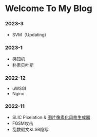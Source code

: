 <!-- ---
hide:
  - toc
--- -->

# Welcome To My Blog

### 2023-3

- SVM（Updating）

### 2023-1

- 感知机
- 朴素贝叶斯

### 2022-12

- uWSGI
- Nginx

### 2022-11

- SLIC Pixelation & [图片像素化风格生成器](https://alexair059.github.io/SLIC-Pixelation/)
- FGSM攻击
- 乱数假文&LSB隐写